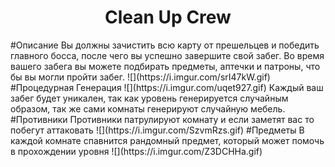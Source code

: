 <h1 align="center">Clean Up Crew</h1>
#Описание
Вы должны зачистить всю карту от прешельцев и победить главного босса, после чего вы успешно завершите свой забег.
Во время вашего забега вы можете подбирать предметы, аптечки и патроны, что бы вы могли пройти забег.
![](https://i.imgur.com/srI47kW.gif)
#Процедурная Генерация
![](https://i.imgur.com/uqet927.gif)
Каждый ваш забег будет уникален, так как уровень генерируется случайным образом, так же сами комнаты генерируют случайную мебель.
#Противники
Противники патрулируют комнату и если заметят вас то побегут аттаковать
![](https://i.imgur.com/SzvmRzs.gif)
#Предметы
В каждой комнате спавнится рандомный предмет, который может помочь в прохождении уровня
![](https://i.imgur.com/Z3DCHHa.gif)
